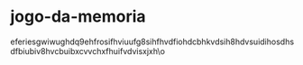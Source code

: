 # jogo-da-memoria
eferiesgwiwughdq9ehfrosifhviuufg8sihfhvdfiohdcbhkvdsih8hdvsuidihosdhsdfbiubiv8hvcbuibxcvvchxfhuifvdvisxjxh\o

